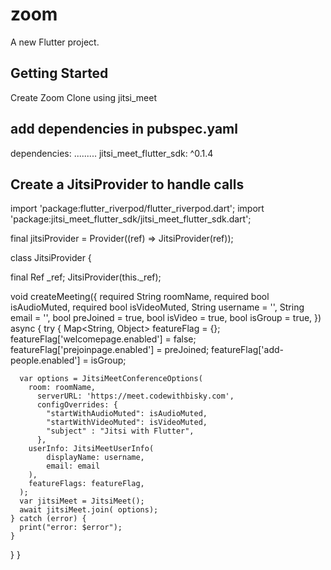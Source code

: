 # zoom

A new Flutter project.

## Getting Started

Create Zoom Clone using jitsi_meet

## add dependencies in pubspec.yaml

dependencies:
  .........
  jitsi_meet_flutter_sdk: ^0.1.4 <!-- update the version -->


## Create a JitsiProvider to handle calls

import 'package:flutter_riverpod/flutter_riverpod.dart';
import 'package:jitsi_meet_flutter_sdk/jitsi_meet_flutter_sdk.dart';

final jitsiProvider =
Provider((ref) => JitsiProvider(ref));

class JitsiProvider {

  final Ref _ref;
  JitsiProvider(this._ref);

  void createMeeting({
    required String roomName,
    required bool isAudioMuted,
    required bool isVideoMuted,
    String username = '',
    String email = '',
    bool preJoined = true,
    bool isVideo = true,
    bool isGroup = true,
  }) async {
    try {
      Map<String, Object> featureFlag =  {};
      featureFlag['welcomepage.enabled'] = false;
      featureFlag['prejoinpage.enabled'] = preJoined;
      featureFlag['add-people.enabled'] = isGroup;

      var options = JitsiMeetConferenceOptions(
        room: roomName,
          serverURL: 'https://meet.codewithbisky.com',
          configOverrides: {
            "startWithAudioMuted": isAudioMuted,
            "startWithVideoMuted": isVideoMuted,
            "subject" : "Jitsi with Flutter",
          },
        userInfo: JitsiMeetUserInfo(
            displayName: username,
            email: email
        ),
        featureFlags: featureFlag,
      );
      var jitsiMeet = JitsiMeet();
      await jitsiMeet.join( options);
    } catch (error) {
      print("error: $error");
    }
  }
}